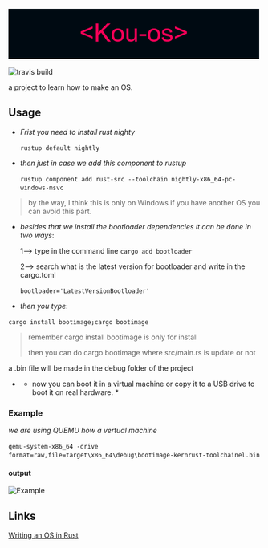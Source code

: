 ![Kou-os](Kou-os.png) 

![travis build](https://img.shields.io/badge/Version-1.0-%23ff1744)

a project to learn how to make an OS.

## Usage
- *Frist you need to install rust nighty*

   `` rustup default nightly ``

- *then just in case we add this component to rustup*

   `` rustup component add rust-src --toolchain nightly-x86_64-pc-windows-msvc ``
   
 > by the way, I think this is only on Windows if you have another OS you can avoid this part.

- *besides that we install the bootloader dependencies 
   it can be done in two ways*:

  1--> type in the command line ` cargo add bootloader `

  2--> search what is the latest version for bootloader and write in the cargo.toml
  
  ``bootloader='LatestVersionBootloader'``

- *then you type*: 

` cargo install bootimage;cargo bootimage `

> remember cargo install bootimage is only for install 
>
> then you can do cargo bootimage where src/main.rs is update or not

  a .bin file will be made in the debug folder of the project
- * now you can boot it in a virtual machine or copy it to a USB drive to boot it on real hardware. *


### Example

*we are using QUEMU how a vertual machine*

``` qemu-system-x86_64 -drive format=raw,file=target\x86_64\debug\bootimage-kernrust-toolchainel.bin ```

#### output
![Example](ex.png)

## Links
[Writing an OS in Rust](https://os.phil-opp.com/)




